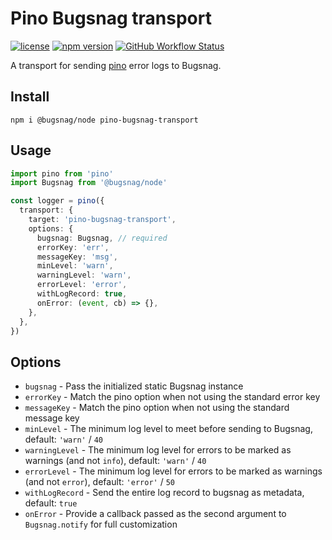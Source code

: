 # Pino Bugsnag transport

[![license](https://img.shields.io/badge/license-MIT-green)](./LICENSE)
[![npm version](https://img.shields.io/npm/v/pino-bugsnag-transport)](https://www.npmjs.com/package/pino-bugsnag-transport)
[![GitHub Workflow Status](https://github.com/marnusw/pino-bugsnag-transport/actions/workflows/pino-bugsnag-transport.yml/badge.svg?branch=master)](https://github.com/marnusw/pino-bugsnag-transport/actions)

A transport for sending [pino](https://getpino.io/#/) error logs to Bugsnag.

## Install

```shell
npm i @bugsnag/node pino-bugsnag-transport
```

## Usage

```typescript
import pino from 'pino'
import Bugsnag from '@bugsnag/node'

const logger = pino({
  transport: {
    target: 'pino-bugsnag-transport',
    options: {
      bugsnag: Bugsnag, // required
      errorKey: 'err',
      messageKey: 'msg',
      minLevel: 'warn',
      warningLevel: 'warn',
      errorLevel: 'error',
      withLogRecord: true,
      onError: (event, cb) => {},
    },
  },
})
```

## Options

- `bugsnag` - Pass the initialized static Bugsnag instance
- `errorKey` - Match the pino option when not using the standard error key
- `messageKey` - Match the pino option when not using the standard message key
- `minLevel` - The minimum log level to meet before sending to Bugsnag, default: `'warn'` / `40` 
- `warningLevel` - The minimum log level for errors to be marked as warnings (and not `info`), default: `'warn'` / `40` 
- `errorLevel` - The minimum log level for errors to be marked as warnings (and not `error`), default: `'error'` / `50` 
- `withLogRecord` - Send the entire log record to bugsnag as metadata, default: `true`
- `onError` - Provide a callback passed as the second argument to `Bugsnag.notify` for full customization
